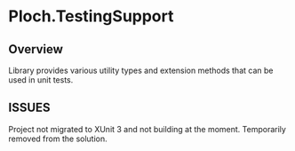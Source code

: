 ﻿# Ploch.TestingSupport

## Overview

Library provides various utility types and extension methods that can be used in unit tests.

## ISSUES

Project not migrated to XUnit 3 and not building at the moment. Temporarily removed from the solution.
